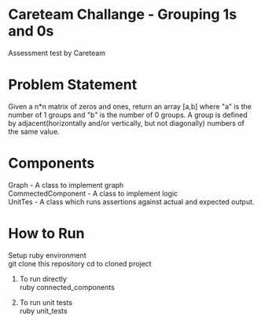 # Careteam Challange - Grouping 1s and 0s
Assessment test by Careteam

# Problem Statement
Given a n*n matrix of zeros and ones, return an array [a,b] where "a" is the number of 1 groups and "b" is the number of 0 groups.
A group is defined by adjacent(horizontally and/or vertically, but not diagonally) numbers of the same value.


# Components
Graph - A class to implement graph\
CommectedComponent - A class to implement logic\
UnitTes - A class which runs assertions against actual and expected output.

# How to Run
Setup ruby environment\
git clone this repository
cd to cloned project

1. To run directly\
   ruby connected_components 
   
2. To run unit tests\
   ruby unit_tests   
